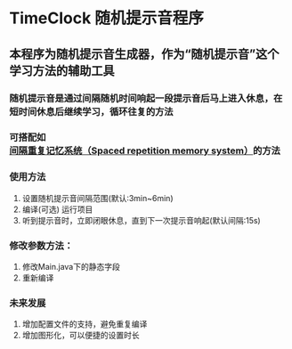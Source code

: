# TimeClock 随机提示音程序

## 本程序为随机提示音生成器，作为“随机提示音”这个学习方法的辅助工具
### 随机提示音是通过间隔随机时间响起一段提示音后马上进入休息，在短时间休息后继续学习，循环往复的方法
### 可搭配如 [间隔重复记忆系统（Spaced repetition memory system）](https://zhuanlan.zhihu.com/p/404257681)的方法
### 使用方法
1. 设置随机提示音间隔范围(默认:3min~6min)
2. 编译(可选) 运行项目
3. 听到提示音时，立即闭眼休息，直到下一次提示音响起(默认间隔:15s)

### 修改参数方法：
1. 修改Main.java下的静态字段
2. 重新编译 

### 未来发展
1. 增加配置文件的支持，避免重复编译
2. 增加图形化，可以便捷的设置时长 

